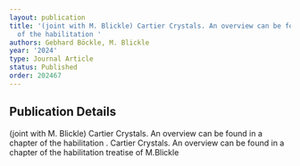 ```yaml
---
layout: publication
title: '(joint with M. Blickle) Cartier Crystals. An overview can be found in a chapter
  of the habilitation '
authors: Gebhard Böckle, M. Blickle
year: '2024'
type: Journal Article
status: Published
order: 202467
---
```


## Publication Details

(joint with M. Blickle) Cartier Crystals. An overview can be found in a chapter of the habilitation .   Cartier Crystals. An overview can be found in a chapter of the habilitation treatise of M.Blickle

